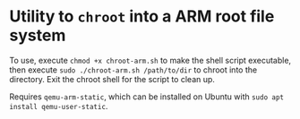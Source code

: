 # Utility to `chroot` into a ARM root file system

To use, execute `chmod +x chroot-arm.sh` to make the shell script executable, then execute `sudo ./chroot-arm.sh /path/to/dir` to chroot into the directory. Exit the chroot shell for the script to clean up.

Requires `qemu-arm-static`, which can be installed on Ubuntu with `sudo apt install qemu-user-static`.
